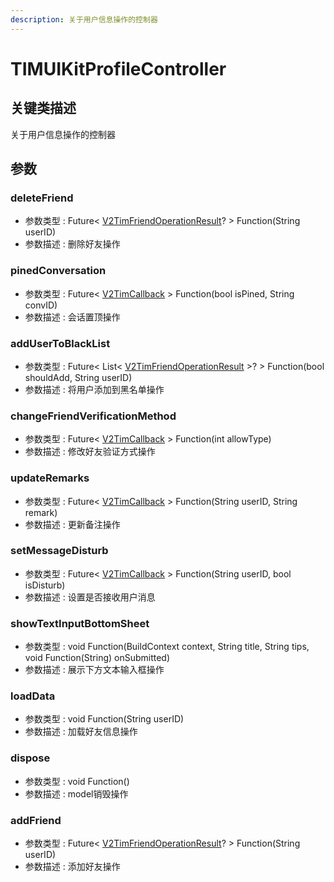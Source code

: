 ```yaml
---
description: 关于用户信息操作的控制器
---
```


# TIMUIKitProfileController

## 关键类描述

关于用户信息操作的控制器

## 参数

### deleteFriend

* 参数类型 : Future< [V2TimFriendOperationResult](../../api/guan-jian-lei/user/v2timfriendoperationresult.md)? > Function(String userID)
* 参数描述 : 删除好友操作

### pinedConversation

* 参数类型 : Future< [V2TimCallback](../../api/guan-jian-lei/v2timcallback.md) > Function(bool isPined, String convID)
* 参数描述 : 会话置顶操作

### addUserToBlackList

* 参数类型 : Future< List< [V2TimFriendOperationResult](../../api/guan-jian-lei/user/v2timfriendoperationresult.md) >? > Function(bool shouldAdd, String userID)
* 参数描述 : 将用户添加到黑名单操作

### changeFriendVerificationMethod

* 参数类型 : Future< [V2TimCallback](../../api/guan-jian-lei/v2timcallback.md) > Function(int allowType)
* 参数描述 : 修改好友验证方式操作

### updateRemarks

* 参数类型 : Future< [V2TimCallback](../../api/guan-jian-lei/v2timcallback.md) > Function(String userID, String remark)
* 参数描述 : 更新备注操作

### setMessageDisturb

* 参数类型 : Future< [V2TimCallback](../../api/guan-jian-lei/v2timcallback.md) > Function(String userID, bool isDisturb)
* 参数描述 : 设置是否接收用户消息

### showTextInputBottomSheet

* 参数类型 : void Function(BuildContext context, String title, String tips, void Function(String) onSubmitted)
* 参数描述 : 展示下方文本输入框操作

### loadData

* 参数类型 : void Function(String userID)
* 参数描述 : 加载好友信息操作

### dispose

* 参数类型 : void Function()
* 参数描述 : model销毁操作

### addFriend

* 参数类型 : Future< [V2TimFriendOperationResult](../../api/guan-jian-lei/user/v2timfriendoperationresult.md)? > Function(String userID)
* 参数描述 : 添加好友操作
